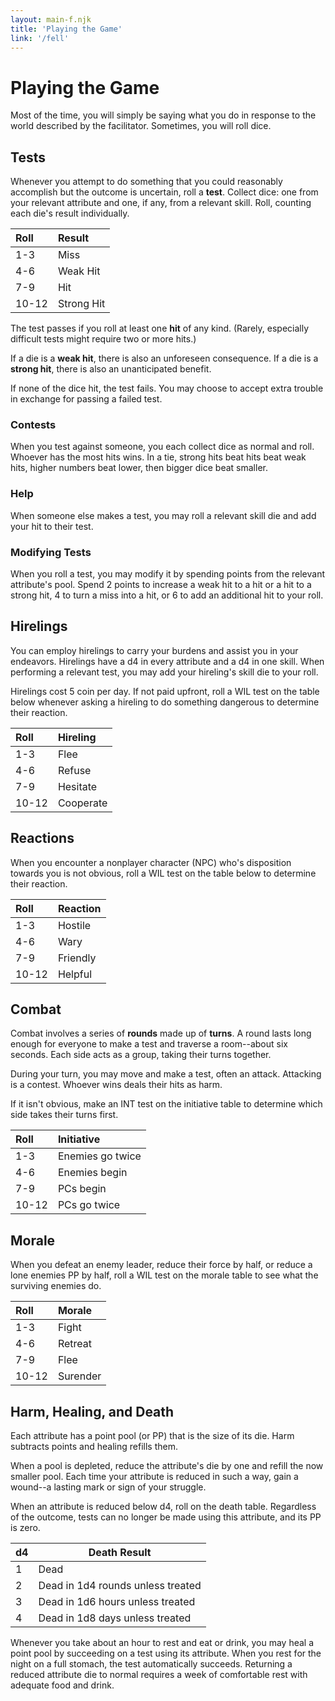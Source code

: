 ```yaml
---
layout: main-f.njk
title: 'Playing the Game'
link: '/fell'
---
```


# Playing the Game

Most of the time, you will simply be saying what you do in response to the world described by the facilitator. Sometimes, you will roll dice.

## Tests

Whenever you attempt to do something that you could reasonably accomplish but the outcome is uncertain, roll a **test**. Collect dice: one from your relevant attribute and one, if any, from a relevant skill. Roll, counting each die's result individually.

Roll|Result
:--|:--
1-3|Miss
4-6|Weak Hit
7-9|Hit
10-12|Strong Hit

The test passes if you roll at least one **hit** of any kind. (Rarely, especially difficult tests might require two or more hits.)

If a die is a **weak hit**, there is also an unforeseen consequence. If a die is a **strong hit**, there is also an unanticipated benefit.

If none of the dice hit, the test fails. You may choose to accept extra trouble in exchange for passing a failed test.

### Contests

When you test against someone, you each collect dice as normal and roll. Whoever has the most hits wins. In a tie, strong hits beat hits beat weak hits, higher numbers beat lower, then bigger dice beat smaller.

### Help

When someone else makes a test, you may roll a relevant skill die and add your hit to their test.

### Modifying Tests

When you roll a test, you may modify it by spending points from the relevant attribute's pool. Spend 2 points to increase a weak hit to a hit or a hit to a strong hit, 4 to turn a miss into a hit, or 6 to add an additional hit to your roll.

## Hirelings

You can employ hirelings to carry your burdens and assist you in your endeavors. Hirelings have a d4 in every attribute and a d4 in one skill. When performing a relevant test, you may add your hireling's skill die to your roll.

Hirelings cost 5 coin per day. If not paid upfront, roll a WIL test on the table below whenever asking a hireling to do something dangerous to determine their reaction.

Roll|Hireling
:--|:--
1-3|Flee
4-6|Refuse
7-9|Hesitate
10-12|Cooperate

## Reactions

When you encounter a nonplayer character (NPC) who's disposition towards you is not obvious, roll a WIL test on the table below to determine their reaction.

Roll|Reaction
:--|:--
1-3|Hostile
4-6|Wary
7-9|Friendly
10-12|Helpful

## Combat

Combat involves a series of **rounds** made up of **turns**. A round lasts long enough for everyone to make a test and traverse a room--about six seconds. Each side acts as a group, taking their turns together.

During your turn, you may move and make a test, often an attack. Attacking is a contest. Whoever wins deals their hits as harm.

If it isn't obvious, make an INT test on the initiative table to determine which side takes their turns first.

Roll|Initiative
:--|:--
1-3|Enemies go twice
4-6|Enemies begin
7-9|PCs begin
10-12|PCs go twice

## Morale

When you defeat an enemy leader, reduce their force by half, or reduce a lone enemies PP by half, roll a WIL test on the morale table to see what the surviving enemies do.

Roll|Morale
:--|:--
1-3|Fight
4-6|Retreat
7-9|Flee
10-12|Surender

## Harm, Healing, and Death

Each attribute has a point pool (or PP) that is the size of its die. Harm subtracts points and healing refills them.

When a pool is depleted, reduce the attribute's die by one and refill the now smaller pool. Each time your attribute is reduced in such a way, gain a wound--a lasting mark or sign of your struggle.

When an attribute is reduced below d4, roll on the death table. Regardless of the outcome, tests can no longer be made using this attribute, and its PP is zero.

d4|Death Result
:--|---
1|Dead
2|Dead in 1d4 rounds unless treated
3|Dead in 1d6 hours unless treated
4|Dead in 1d8 days unless treated

Whenever you take about an hour to rest and eat or drink, you may heal a point pool by succeeding on a test using its attribute. When you rest for the night on a full stomach, the test automatically succeeds. Returning a reduced attribute die to normal requires a week of comfortable rest with adequate food and drink.
